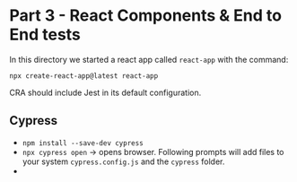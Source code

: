 # Part 3 - React Components & End to End tests

In this directory we started a react app called `react-app` with the command:

```
npx create-react-app@latest react-app
```

CRA should include Jest in its default configuration.

## Cypress

- `npm install --save-dev cypress`
- `npx cypress open` -> opens browser. Following prompts will add files to your system `cypress.config.js` and the `cypress` folder.
-
